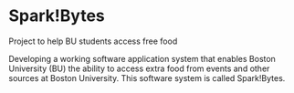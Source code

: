 # Spark!Bytes
Project to help BU students access free food

Developing a working software application system that enables Boston University (BU) the ability to access extra food from events and other sources at Boston University. This software system is
called Spark!Bytes.

